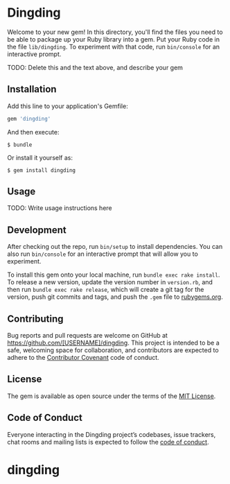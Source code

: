 # Dingding

Welcome to your new gem! In this directory, you'll find the files you need to be able to package up your Ruby library into a gem. Put your Ruby code in the file `lib/dingding`. To experiment with that code, run `bin/console` for an interactive prompt.

TODO: Delete this and the text above, and describe your gem

## Installation

Add this line to your application's Gemfile:

```ruby
gem 'dingding'
```

And then execute:

    $ bundle

Or install it yourself as:

    $ gem install dingding

## Usage

TODO: Write usage instructions here

## Development

After checking out the repo, run `bin/setup` to install dependencies. You can also run `bin/console` for an interactive prompt that will allow you to experiment.

To install this gem onto your local machine, run `bundle exec rake install`. To release a new version, update the version number in `version.rb`, and then run `bundle exec rake release`, which will create a git tag for the version, push git commits and tags, and push the `.gem` file to [rubygems.org](https://rubygems.org).

## Contributing

Bug reports and pull requests are welcome on GitHub at https://github.com/[USERNAME]/dingding. This project is intended to be a safe, welcoming space for collaboration, and contributors are expected to adhere to the [Contributor Covenant](http://contributor-covenant.org) code of conduct.

## License

The gem is available as open source under the terms of the [MIT License](https://opensource.org/licenses/MIT).

## Code of Conduct

Everyone interacting in the Dingding project’s codebases, issue trackers, chat rooms and mailing lists is expected to follow the [code of conduct](https://github.com/[USERNAME]/dingding/blob/master/CODE_OF_CONDUCT.md).
# dingding
